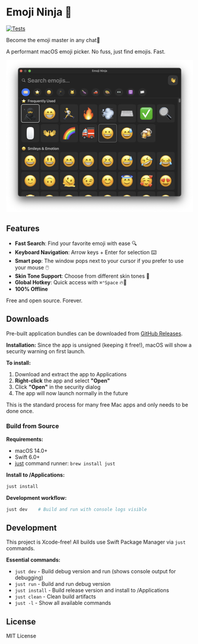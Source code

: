 # Emoji Ninja 🥷
[![Tests](https://github.com/mikkelam/Emoji-Ninja/actions/workflows/ci.yml/badge.svg)](https://github.com/mikkelam/Emoji-Ninja/actions/workflows/ci.yml)

Become the emoji master in any chat🤙

A performant macOS emoji picker. No fuss, just find emojis. Fast.

![Screenshot](demo/screenshot.png)

## Features

- **Fast Search**: Find your favorite emoji with ease 🔍️
- **Keyboard Navigation**: Arrow keys + Enter for selection ⌨️
- **Smart pop**: The window pops next to your cursor if you prefer to use your mouse 🖱️
- **Skin Tone Support**: Choose from different skin tones 🌈
- **Global Hotkey**: Quick access with `⌘⌃Space` 🔥🔑
- **100% Offline**

Free and open source. Forever.

## Downloads
Pre-built application bundles can be downloaded from [GitHub Releases](https://github.com/mikkelam/emoji-ninja/releases/).

**Installation:** Since the app is unsigned (keeping it free!), macOS will show a security warning on first launch.

**To install:**
1. Download and extract the app to Applications
2. **Right-click** the app and select **"Open"**
3. Click **"Open"** in the security dialog
4. The app will now launch normally in the future

This is the standard process for many free Mac apps and only needs to be done once.

### Build from Source

**Requirements:**
- macOS 14.0+
- Swift 6.0+
- [just](https://github.com/casey/just) command runner: `brew install just`

**Install to /Applications:**
```bash
just install
```

**Development workflow:**
```bash
just dev    # Build and run with console logs visible
```

## Development

This project is Xcode-free! All builds use Swift Package Manager via `just` commands.

**Essential commands:**
- `just dev` - Build debug version and run (shows console output for debugging)
- `just run` - Build and run debug version
- `just install` - Build release version and install to /Applications
- `just clean` - Clean build artifacts
- `just -l` - Show all available commands

## License

MIT License
